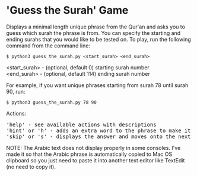# 'Guess the Surah' Game

Displays a minimal length unique phrase from the Qur'an and asks you to guess
which surah the phrase is from. You can specify the starting and ending surahs
that you would like to be tested on. To play, run the following command from
the command line:

    $ python3 guess_the_surah.py <start_surah> <end_surah>
    
<start_surah> - (optional, default 0) starting surah number<br>
<end_surah> - (optional, default 114) ending surah number

For example, if you want unique phrases starting from surah 78 until surah 90,
run:

    $ python3 guess_the_surah.py 78 90

Actions:
<pre>
'help' - see available actions with descriptions
'hint' or 'h' - adds an extra word to the phrase to make it easier to guess
'skip' or 's' - displays the answer and moves onto the next phrase
</pre>
    
NOTE: The Arabic text does not display properly in some consoles. I've made it so
that the Arabic phrase is automatically copied to Mac OS clipboard so you just 
need to paste it into another text editor like TextEdit (no need to copy it).
